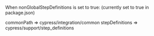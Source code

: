 When nonGlobalStepDefinitions is set to true:  (currently set to true in package.json)

  commonPath      => cypress/integration/common
  stepDefinitions => cypress/support/step_definitions
